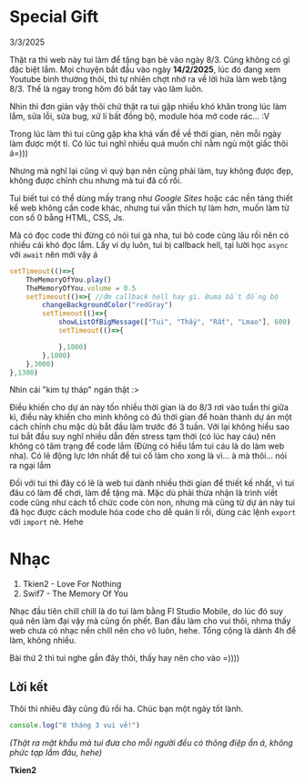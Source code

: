 # Special Gift
3/3/2025

Thật ra thì web này tui làm để tặng bạn bè vào ngày 8/3. Cũng không có gì đặc biệt lắm.
Mọi chuyện bắt đầu vào ngày **14/2/2025**, lúc đó đang xem Youtube bình thường thôi, thì tự nhiên chợt nhớ ra về lời hứa làm web tặng 8/3. Thế là ngay trong hôm đó bắt tay vào làm luôn.

Nhìn thì đơn giản vậy thôi chứ thật ra tui gặp nhiều khó khăn trong lúc làm lắm, sửa lỗi, sửa bug, xử lí bất đồng bộ, module hóa mớ code rác... :V

Trong lúc làm thì tui cũng gặp kha khá vấn đề về thời gian, nên mỗi ngày làm được một tí. Có lúc tui nghĩ nhiều quá muốn chỉ nằm ngủ một giấc thôi á=)))

Nhưng mà nghĩ lại cũng vì quý bạn nên cũng phải làm, tuy không được đẹp, không được chỉnh chu nhưng mà tui đã cố rồi.

Tui biết tui có thể dùng mấy trang như *Google Sites* hoặc các nền tảng thiết kế web không cần code khác, nhưng tui vẫn thích tự làm hơn, muốn làm từ con số 0 bằng HTML, CSS, Js.

Mà có đọc code thì đừng có nói tui gà nha, tui bỏ code cũng lâu rồi nên có nhiều cái khó đọc lắm. Lấy ví dụ luôn, tui bị callback hell, tại lười học `async` với `await` nên mới vậy á
```javascript
setTimeout(()=>{
    TheMemoryOfYou.play()
    TheMemoryOfYou.volume = 0.5
    setTimeout(()=>{ //đm callback hell hay gì. Đuma bất đồng bộ
        changeBackgroundColor("redGray")
        setTimeout(()=>{
            showListOfBigMessage(["Tui", "Thấy", "Rất", "Lmao"], 600)
            setTimeout(()=>{

            },1000)
        },1000)
    },3000)
},1300)
```
Nhìn cái "kim tự tháp" ngán thật :>

Điều khiến cho dự án này tốn nhiều thời gian là do 8/3 rơi vào tuần thi giữa kì, điều này khiến cho mình không có đủ thời gian để hoàn thành dự án một cách chỉnh chu mặc dù bắt đầu làm trước đó 3 tuần. Với lại không hiểu sao tui bắt đầu suy nghĩ nhiều dẫn đến stress tạm thời (có lúc hay cáu) nên không có tâm trạng để code lắm (Đừng có hiểu lầm tui cáu là do làm web nha). Có lẽ động lực lớn nhất để tui cố làm cho xong là vì... à mà thôi... nói ra ngại lắm

Đối với tui thì đây có lẽ là web tui dành nhiều thời gian để thiết kế nhất, vì tui đâu có làm để chơi, làm để tặng mà. Mặc dù phải thừa nhận là trình viết code cũng như cách tổ chức code còn non, nhưng mà cũng từ dự án này tui đã học được cách module hóa code cho dễ quản lí rồi, dùng các lệnh `export` với `import` nè. Hehe
# Nhạc
1. Tkien2 - Love For Nothing
2. Swif7 - The Memory Of You

Nhạc đầu tiên chill chill là do tui làm bằng Fl Studio Mobile, do lúc đó suy quá nên làm đại vậy mà cũng ổn phết. Ban đầu làm cho vui thôi, nhma thấy web chưa có nhạc nền chill nên cho vô luôn, hehe. Tổng cộng là dành 4h để làm, không nhiều.

Bài thứ 2 thì tui nghe gần đây thôi, thấy hay nên cho vào =))))
## Lời kết
Thôi thì nhiêu đây cũng đủ rồi ha. Chúc bạn một ngày tốt lành.

```javascript
console.log("8 tháng 3 vui vẻ!")
```

*(Thật ra mật khẩu mà tui đưa cho mỗi người đều có thông điệp ẩn á, không phức tạp lắm đâu, hehe)*

**Tkien2**